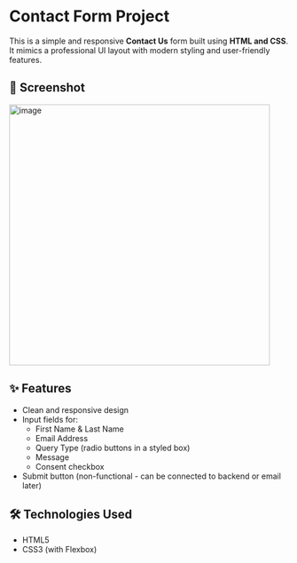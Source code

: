 # Contact Form Project

This is a simple and responsive **Contact Us** form built using **HTML and CSS**. It mimics a professional UI layout with modern styling and user-friendly features.

## 📸 Screenshot
<img width="470" alt="image" src="https://github.com/user-attachments/assets/3fa7c712-2272-40af-aa94-1d4b316c07b4" />

## ✨ Features

- Clean and responsive design
- Input fields for:
  - First Name & Last Name
  - Email Address
  - Query Type (radio buttons in a styled box)
  - Message
  - Consent checkbox
- Submit button (non-functional - can be connected to backend or email later)

## 🛠️ Technologies Used

- HTML5
- CSS3 (with Flexbox)


